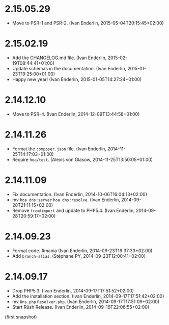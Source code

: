 # 2.15.05.29

  * Move to PSR-1 and PSR-2. (Ivan Enderlin, 2015-05-04T20:15:45+02:00)

# 2.15.02.19

  * Add the CHANGELOG.md file. (Ivan Enderlin, 2015-02-19T08:44:41+01:00)
  * Update schemas in the documentation. (Ivan Enderlin, 2015-01-23T19:25:00+01:00)
  * Happy new year! (Ivan Enderlin, 2015-01-05T14:27:24+01:00)

# 2.14.12.10

  * Move to PSR-4. (Ivan Enderlin, 2014-12-09T13:44:58+01:00)

# 2.14.11.26

  * Format the `composer.json` file. (Ivan Enderlin, 2014-11-25T14:17:03+01:00)
  * Require `hoa/test`. (Alexis von Glasow, 2014-11-25T13:50:05+01:00)

# 2.14.11.09

  * Fix documentation. (Ivan Enderlin, 2014-10-06T16:04:13+02:00)
  * mv `hoa dns:server` `hoa dns:resolve`. (Ivan Enderlin, 2014-09-28T21:11:15+02:00)
  * Remove `from`/`import` and update to PHP5.4. (Ivan Enderlin, 2014-09-28T20:59:17+02:00)

# 2.14.09.23

  * Format code. #mania (Ivan Enderlin, 2014-09-23T16:37:33+02:00)
  * Add `branch-alias`. (Stéphane PY, 2014-09-23T12:00:41+02:00)

# 2.14.09.17

  * Drop PHP5.3. (Ivan Enderlin, 2014-09-17T17:51:52+02:00)
  * Add the installation section. (Ivan Enderlin, 2014-09-17T17:51:42+02:00)
  * mv `Dns.php` `Resolver.php`. (Ivan Enderlin, 2014-09-17T17:51:09+02:00)
  * Start Rüsh Release. (Ivan Enderlin, 2014-09-16T22:06:55+02:00)

(first snapshot)
